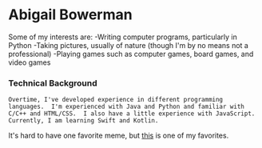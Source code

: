 # Abigail Bowerman

Some of my interests are:
-Writing computer programs, particularly in Python
-Taking pictures, usually of nature (though I'm by no means not a professional)
-Playing games such as computer games, board games, and video games

### Technical Background
    Overtime, I've developed experience in different programming languages.  I'm experienced with Java and Python and familiar with C/C++ and HTML/CSS.  I also have a little experience with JavaScript.  Currently, I am learning Swift and Kotlin.

It's hard to have one favorite meme, but [this](https://i.redd.it/l4432phiuqe51.jpg) is one of my favorites.